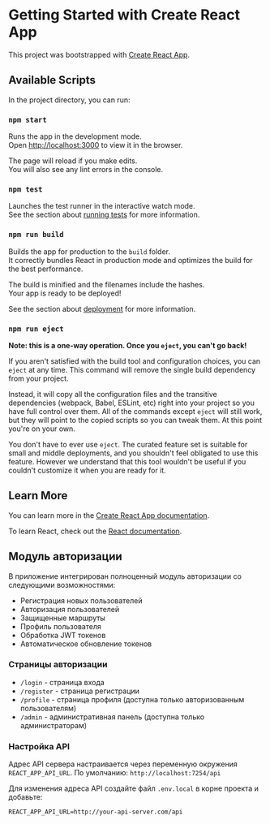 # Getting Started with Create React App

This project was bootstrapped with [Create React App](https://github.com/facebook/create-react-app).

## Available Scripts

In the project directory, you can run:

### `npm start`

Runs the app in the development mode.\
Open [http://localhost:3000](http://localhost:3000) to view it in the browser.

The page will reload if you make edits.\
You will also see any lint errors in the console.

### `npm test`

Launches the test runner in the interactive watch mode.\
See the section about [running tests](https://facebook.github.io/create-react-app/docs/running-tests) for more information.

### `npm run build`

Builds the app for production to the `build` folder.\
It correctly bundles React in production mode and optimizes the build for the best performance.

The build is minified and the filenames include the hashes.\
Your app is ready to be deployed!

See the section about [deployment](https://facebook.github.io/create-react-app/docs/deployment) for more information.

### `npm run eject`

**Note: this is a one-way operation. Once you `eject`, you can't go back!**

If you aren't satisfied with the build tool and configuration choices, you can `eject` at any time. This command will remove the single build dependency from your project.

Instead, it will copy all the configuration files and the transitive dependencies (webpack, Babel, ESLint, etc) right into your project so you have full control over them. All of the commands except `eject` will still work, but they will point to the copied scripts so you can tweak them. At this point you're on your own.

You don't have to ever use `eject`. The curated feature set is suitable for small and middle deployments, and you shouldn't feel obligated to use this feature. However we understand that this tool wouldn't be useful if you couldn't customize it when you are ready for it.

## Learn More

You can learn more in the [Create React App documentation](https://facebook.github.io/create-react-app/docs/getting-started).

To learn React, check out the [React documentation](https://reactjs.org/).

## Модуль авторизации

В приложение интегрирован полноценный модуль авторизации со следующими возможностями:

- Регистрация новых пользователей
- Авторизация пользователей
- Защищенные маршруты
- Профиль пользователя
- Обработка JWT токенов
- Автоматическое обновление токенов

### Страницы авторизации

- `/login` - страница входа
- `/register` - страница регистрации
- `/profile` - страница профиля (доступна только авторизованным пользователям)
- `/admin` - административная панель (доступна только администраторам)

### Настройка API

Адрес API сервера настраивается через переменную окружения `REACT_APP_API_URL`. По умолчанию: `http://localhost:7254/api`

Для изменения адреса API создайте файл `.env.local` в корне проекта и добавьте:

```
REACT_APP_API_URL=http://your-api-server.com/api
```
